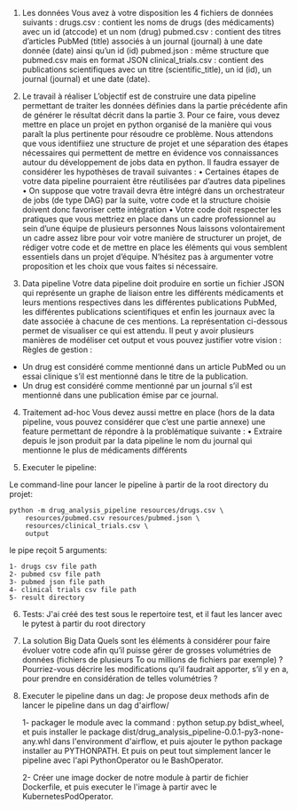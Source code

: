1. Les données
Vous avez à votre disposition les 4 fichiers de données suivants :
drugs.csv : contient les noms de drugs (des médicaments) avec un id (atccode) et un nom (drug) pubmed.csv : contient des titres d’articles PubMed (title) associés à un journal (journal) à une date donnée (date) ainsi qu’un id (id)
pubmed.json : même structure que pubmed.csv mais en format JSON
clinical_trials.csv : contient des publications scientifiques avec un titre (scientific_title), un id (id), un journal (journal) et une date (date).

2. Le travail à réaliser
L’objectif est de construire une data pipeline permettant de traiter les données définies dans la partie précédente afin de générer le résultat décrit dans la partie 3.
Pour ce faire, vous devez mettre en place un projet en python organisé de la manière qui vous paraît la plus pertinente pour résoudre ce problème. Nous attendons que vous identifiiez une structure de projet et une séparation des étapes nécessaires qui permettent de mettre en évidence vos connaissances autour du développement de jobs data en python.
Il faudra essayer de considérer les hypothèses de travail suivantes :
• Certaines étapes de votre data pipeline pourraient être réutilisées par d’autres data pipelines
• On suppose que votre travail devra être intégré dans un orchestrateur de jobs (de type DAG) par la suite, votre code et la structure choisie doivent donc favoriser cette intégration
• Votre code doit respecter les pratiques que vous mettriez en place dans un cadre professionnel au sein d’une équipe de plusieurs personnes
Nous laissons volontairement un cadre assez libre pour voir votre manière de structurer un projet, de rédiger votre code et de mettre en place les éléments qui vous semblent essentiels dans un projet d’équipe. N’hésitez pas à argumenter votre proposition et les choix que vous faites si nécessaire.

3. Data pipeline
Votre data pipeline doit produire en sortie un fichier JSON qui représente un graphe de liaison entre les différents médicaments et leurs mentions respectives dans les différentes publications PubMed, les différentes publications scientifiques et enfin les journaux avec la date associée à chacune de ces mentions. La représentation ci-dessous permet de visualiser ce qui est attendu. Il peut y avoir plusieurs manières de modéliser cet output et vous pouvez justifier votre vision :
Règles de gestion :
- Un drug est considéré comme mentionné dans un article PubMed ou un essai clinique s’il est mentionné dans le titre de la publication.
- Un drug est considéré comme mentionné par un journal s’il est mentionné dans une publication émise par ce journal.

4. Traitement ad-hoc
Vous devez aussi mettre en place (hors de la data pipeline, vous pouvez considérer que c’est une partie annexe) une feature permettant de répondre à la problématique suivante :
• Extraire depuis le json produit par la data pipeline le nom du journal qui mentionne le plus de médicaments différents

5. Executer le pipeline:

Le command-line pour lancer le pipeline à partir de la root directory du projet:
    
    python -m drug_analysis_pipeline resources/drugs.csv \
        resources/pubmed.csv resources/pubmed.json \
        resources/clinical_trials.csv \
        output
        
le pipe reçoit 5 arguments:
    
    1- drugs csv file path
    2- pubmed csv file path
    3- pubmed json file path
    4- clinical trials csv file path
    5- result directory

6. Tests:
J'ai créé des test sous le repertoire test, et il faut les lancer avec le pytest à partir du root directory

7. La solution Big Data
Quels sont les éléments à considérer pour faire évoluer votre code afin qu’il puisse gérer de grosses volumétries de données (fichiers de plusieurs To ou millions de fichiers par exemple) ?
Pourriez-vous décrire les modifications qu’il faudrait apporter, s’il y en a, pour prendre en considération de telles volumétries ?



8. Executer le pipeline dans un dag:
Je propose deux methods afin de lancer le pipeline dans un dag d'airflow/
    
    1- packager le module avec la command : python setup.py bdist_wheel, et puis installer le package dist/drug_analysis_pipeline-0.0.1-py3-none-any.whl
    dans l'environment d'airflow, et puis ajouter le python package installer au PYTHONPATH. Et puis on peut tout simplement lancer le pipeline avec 
    l'api PythonOperator ou le BashOperator.
    
    2- Créer une image docker de notre module à partir de fichier Dockerfile, et puis executer le l'image à partir avec le KubernetesPodOperator.  
    
